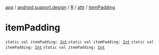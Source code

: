 [app](../../../index.md) / [android.support.design](../../index.md) / [R](../index.md) / [attr](index.md) / [itemPadding](.)

# itemPadding

`static val itemPadding: `[`Int`](https://kotlinlang.org/api/latest/jvm/stdlib/kotlin/-int/index.html)
`static val itemPadding: `[`Int`](https://kotlinlang.org/api/latest/jvm/stdlib/kotlin/-int/index.html)
`static val itemPadding: `[`Int`](https://kotlinlang.org/api/latest/jvm/stdlib/kotlin/-int/index.html)
`static val itemPadding: `[`Int`](https://kotlinlang.org/api/latest/jvm/stdlib/kotlin/-int/index.html)